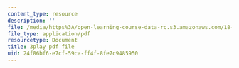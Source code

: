 ```yaml
---
content_type: resource
description: ''
file: /media/https%3A/open-learning-course-data-rc.s3.amazonaws.com/18-s096-topics-in-mathematics-with-applications-in-finance-fall-2013/24f86bf6e7cf59caff4f8fe7c9485950_ro07evEWbCE.pdf
file_type: application/pdf
resourcetype: Document
title: 3play pdf file
uid: 24f86bf6-e7cf-59ca-ff4f-8fe7c9485950
---
```

